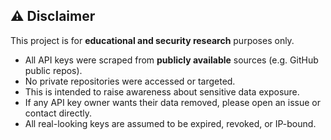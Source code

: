 ## ⚠️ Disclaimer

This project is for **educational and security research** purposes only.

- All API keys were scraped from **publicly available** sources (e.g. GitHub public repos).
- No private repositories were accessed or targeted.
- This is intended to raise awareness about sensitive data exposure.
- If any API key owner wants their data removed, please open an issue or contact directly.
- All real-looking keys are assumed to be expired, revoked, or IP-bound.
